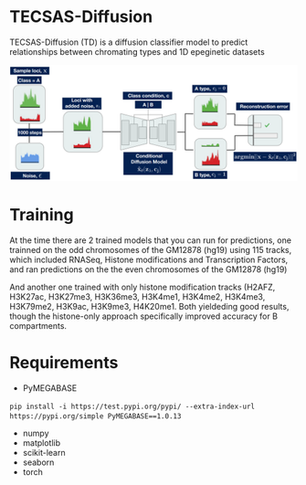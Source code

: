 # TECSAS-Diffusion

TECSAS-Diffusion (TD) is a diffusion classifier model to predict relationships between chromating types and 1D epeginetic datasets

![My Image](figures/diagram_TD.png)

# Training

At the time there are 2 trained models that you can run for predictions, one trainned on the odd chromosomes of the GM12878  (hg19) using 115 tracks, which included RNASeq, Histone modifications and Transcription Factors, and ran predictions on the the even chromosomes of the GM12878 (hg19)

And another one trained with only histone modification tracks (H2AFZ, H3K27ac, H3K27me3, H3K36me3, H3K4me1, H3K4me2, H3K4me3, H3K79me2, H3K9ac, H3K9me3, H4K20me1. Both yieldeding good results, though the histone-only approach specifically improved accuracy for B compartments.

# Requirements

* PyMEGABASE

`pip install -i https://test.pypi.org/pypi/ --extra-index-url https://pypi.org/simple PyMEGABASE==1.0.13`

* numpy
* matplotlib
* scikit-learn
* seaborn
* torch
